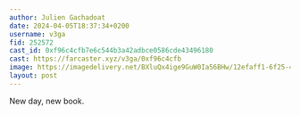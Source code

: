 ```yaml
---
author: Julien Gachadoat
date: 2024-04-05T18:37:34+0200
username: v3ga
fid: 252572
cast_id: 0xf96c4cfb7e6c544b3a42adbce0586cde43496180
cast: https://farcaster.xyz/v3ga/0xf96c4cfb
image: https://imagedelivery.net/BXluQx4ige9GuW0Ia56BHw/12efaff1-6f25-4e5c-7f43-77e753825f00/original
layout: post
---
```


New day, new book.

<img src='https://imagedelivery.net/BXluQx4ige9GuW0Ia56BHw/12efaff1-6f25-4e5c-7f43-77e753825f00/original' alt='' referrerpolicy='no-referrer'/>
